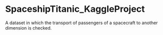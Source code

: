 # SpaceshipTitanic_KaggleProject
A dataset in which the transport of passengers of a spacecraft to another dimension is checked.
